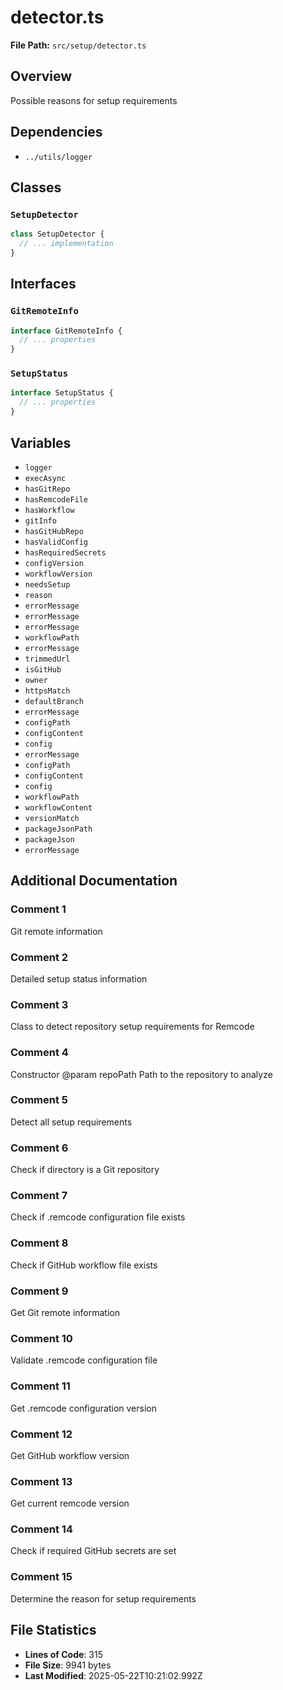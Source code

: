 # detector.ts

**File Path:** `src/setup/detector.ts`

## Overview

Possible reasons for setup requirements

## Dependencies

- `../utils/logger`

## Classes

### `SetupDetector`

```typescript
class SetupDetector {
  // ... implementation
}
```

## Interfaces

### `GitRemoteInfo`

```typescript
interface GitRemoteInfo {
  // ... properties
}
```

### `SetupStatus`

```typescript
interface SetupStatus {
  // ... properties
}
```

## Variables

- `logger`
- `execAsync`
- `hasGitRepo`
- `hasRemcodeFile`
- `hasWorkflow`
- `gitInfo`
- `hasGitHubRepo`
- `hasValidConfig`
- `hasRequiredSecrets`
- `configVersion`
- `workflowVersion`
- `needsSetup`
- `reason`
- `errorMessage`
- `errorMessage`
- `errorMessage`
- `workflowPath`
- `errorMessage`
- `trimmedUrl`
- `isGitHub`
- `owner`
- `httpsMatch`
- `defaultBranch`
- `errorMessage`
- `configPath`
- `configContent`
- `config`
- `errorMessage`
- `configPath`
- `configContent`
- `config`
- `workflowPath`
- `workflowContent`
- `versionMatch`
- `packageJsonPath`
- `packageJson`
- `errorMessage`

## Additional Documentation

### Comment 1

Git remote information

### Comment 2

Detailed setup status information

### Comment 3

Class to detect repository setup requirements for Remcode

### Comment 4

Constructor
@param repoPath Path to the repository to analyze

### Comment 5

Detect all setup requirements

### Comment 6

Check if directory is a Git repository

### Comment 7

Check if .remcode configuration file exists

### Comment 8

Check if GitHub workflow file exists

### Comment 9

Get Git remote information

### Comment 10

Validate .remcode configuration file

### Comment 11

Get .remcode configuration version

### Comment 12

Get GitHub workflow version

### Comment 13

Get current remcode version

### Comment 14

Check if required GitHub secrets are set

### Comment 15

Determine the reason for setup requirements

## File Statistics

- **Lines of Code**: 315
- **File Size**: 9941 bytes
- **Last Modified**: 2025-05-22T10:21:02.992Z

